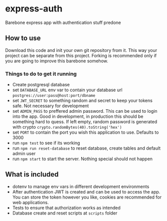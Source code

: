 # express-auth
Barebone express app with authentication stuff predone

## How to use
Download this code and init your own git repository from it. This way your project can be separate from this project. Forking is recommended only if you are going to improve this barebone somehow.

### Things to do to get it running

 - Create postgresql database
 - set `DATABASE_URL` env var to contain your database url `postgres://user:pass@host:port/dbname`
 - set `JWT_SECRET` to something random and secret to keep your tokens safe. Not necessary for development
 - set `ADMIN_PASS` to preffered admin password. This can be used to login into the app. Good in development, in production this should be something hard to quess. If left empty, random password is generated with crypto `crypto.randomBytes(40).toString('hex')`
 - set `PORT` to contain the port you wish this application to use. Defaults to 3000
 - run `npm test` to see if its working
 - run `npm run reset-database` to reset database, create tables and default admin user
 - run `npm start` to start the server. Nothing special should not happen
 

## What is included
 - dotenv to manage env vars in different development environments
 - After authentication JWT is created and can be used to access the app. You can store the token however you like, cookies are recommended for web applications.
 - Tests to ensure that authorization works as intended
 - Database create and reset scripts at `scripts` folder


